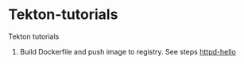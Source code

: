 # Tekton-tutorials
Tekton tutorials

1. Build Dockerfile and push image to registry. See steps [httpd-hello](http://github.com/ipazosat/tekton-tutorial/httpd-hello)

